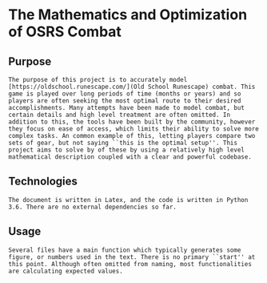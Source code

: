 # The Mathematics and Optimization of OSRS Combat
## Purpose
	The purpose of this project is to accurately model [https://oldschool.runescape.com/](Old School Runescape) combat. This game is played over long periods of time (months or years) and so players are often seeking the most optimal route to their desired accomplishments. Many attempts have been made to model combat, but certain details and high level treatment are often omitted. In addition to this, the tools have been built by the community, however they focus on ease of access, which limits their ability to solve more complex tasks. An common example of this, letting players compare two sets of gear, but not saying ``this is the optimal setup''. This project aims to solve by of these by using a relatively high level mathematical description coupled with a clear and powerful codebase.

## Technologies
	The document is written in Latex, and the code is written in Python 3.6. There are no external dependencies so far.

## Usage
	Several files have a main function which typically generates some figure, or numbers used in the text. There is no primary ``start'' at this point. Although often omitted from naming, most functionalities are calculating expected values.